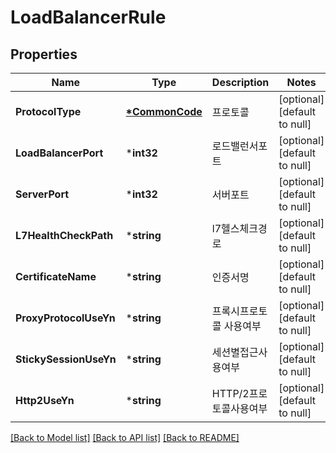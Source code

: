 # LoadBalancerRule

## Properties
Name | Type | Description | Notes
------------ | ------------- | ------------- | -------------
**ProtocolType** | **[*CommonCode](CommonCode.md)** | 프로토콜 | [optional] [default to null]
**LoadBalancerPort** | ***int32** | 로드밸런서포트 | [optional] [default to null]
**ServerPort** | ***int32** | 서버포트 | [optional] [default to null]
**L7HealthCheckPath** | ***string** | l7헬스체크경로 | [optional] [default to null]
**CertificateName** | ***string** | 인증서명 | [optional] [default to null]
**ProxyProtocolUseYn** | ***string** | 프록시프로토콜 사용여부 | [optional] [default to null]
**StickySessionUseYn** | ***string** | 세션별접근사용여부 | [optional] [default to null]
**Http2UseYn** | ***string** | HTTP/2프로토콜사용여부 | [optional] [default to null]

[[Back to Model list]](../README.md#documentation-for-models) [[Back to API list]](../README.md#documentation-for-api-endpoints) [[Back to README]](../README.md)


